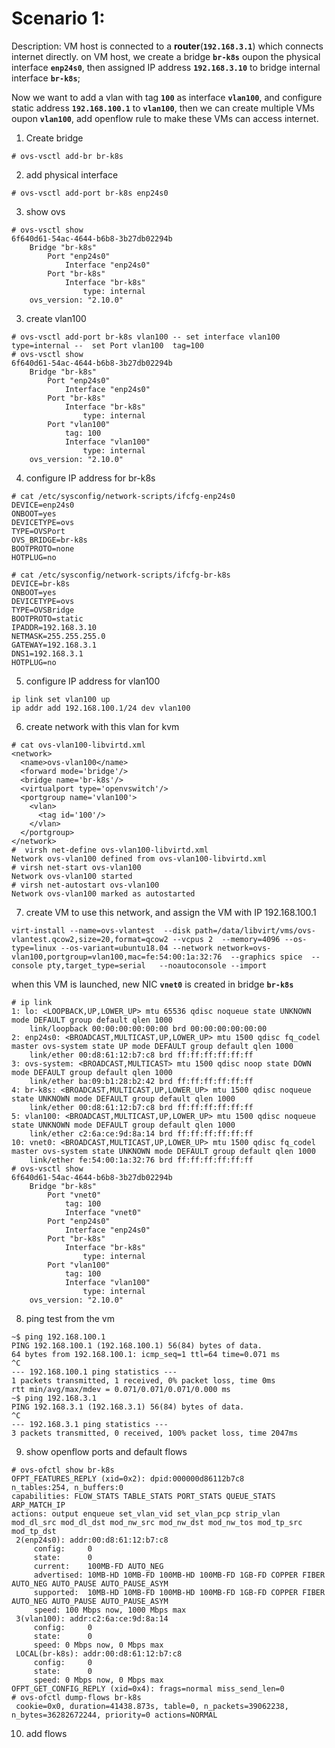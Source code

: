 
# Scenario 1:  
Description:
  VM host is connected to a **router**(**`192.168.3.1`**) which connects internet directly. on VM host, we create a bridge **`br-k8s`** oupon the physical interface **`enp24s0`**, then assigned IP address **`192.168.3.10`** to bridge internal interface **`br-k8s`**;

  Now we want to add a vlan with tag **`100`** as interface **`vlan100`**, and configure static address **`192.168.100.1`** to **`vlan100`**, then we can create multiple VMs oupon **`vlan100`**, add openflow rule to make these VMs can access internet.


1. Create bridge 
```shell
# ovs-vsctl add-br br-k8s
```

2. add physical interface
```shell
# ovs-vsctl add-port br-k8s enp24s0
```

3. show ovs
```shell
# ovs-vsctl show 
6f640d61-54ac-4644-b6b8-3b27db02294b
    Bridge "br-k8s"
        Port "enp24s0"
            Interface "enp24s0"
        Port "br-k8s"
            Interface "br-k8s"
                type: internal
    ovs_version: "2.10.0"
```

3. create vlan100
```shell
# ovs-vsctl add-port br-k8s vlan100 -- set interface vlan100 type=internal --  set Port vlan100  tag=100
# ovs-vsctl show 
6f640d61-54ac-4644-b6b8-3b27db02294b
    Bridge "br-k8s"
        Port "enp24s0"
            Interface "enp24s0"
        Port "br-k8s"
            Interface "br-k8s"
                type: internal
        Port "vlan100"
            tag: 100
            Interface "vlan100"
                type: internal
    ovs_version: "2.10.0"
```

4. configure IP address for br-k8s
```shell
# cat /etc/sysconfig/network-scripts/ifcfg-enp24s0 
DEVICE=enp24s0
ONBOOT=yes
DEVICETYPE=ovs
TYPE=OVSPort
OVS_BRIDGE=br-k8s
BOOTPROTO=none
HOTPLUG=no

# cat /etc/sysconfig/network-scripts/ifcfg-br-k8s 
DEVICE=br-k8s
ONBOOT=yes 
DEVICETYPE=ovs
TYPE=OVSBridge
BOOTPROTO=static
IPADDR=192.168.3.10
NETMASK=255.255.255.0 
GATEWAY=192.168.3.1
DNS1=192.168.3.1
HOTPLUG=no
```

5. configure IP address for vlan100
```
ip link set vlan100 up
ip addr add 192.168.100.1/24 dev vlan100
```
6. create network with this vlan for kvm 
```shell
# cat ovs-vlan100-libvirtd.xml
<network>
  <name>ovs-vlan100</name>
  <forward mode='bridge'/>
  <bridge name='br-k8s'/>
  <virtualport type='openvswitch'/>
  <portgroup name='vlan100'>
    <vlan>
      <tag id='100'/>
    </vlan>
  </portgroup>
</network>
#  virsh net-define ovs-vlan100-libvirtd.xml
Network ovs-vlan100 defined from ovs-vlan100-libvirtd.xml
# virsh net-start ovs-vlan100
Network ovs-vlan100 started
# virsh net-autostart ovs-vlan100
Network ovs-vlan100 marked as autostarted
```
7. create VM to use this network, and assign the VM with IP 192.168.100.1
```shell
virt-install --name=ovs-vlantest  --disk path=/data/libvirt/vms/ovs-vlantest.qcow2,size=20,format=qcow2 --vcpus 2  --memory=4096 --os-type=linux --os-variant=ubuntu18.04 --network network=ovs-vlan100,portgroup=vlan100,mac=fe:54:00:1a:32:76  --graphics spice  --console pty,target_type=serial   --noautoconsole --import
```
when this VM is launched, new NIC **`vnet0`** is created in bridge **`br-k8s`**

``` 
# ip link 
1: lo: <LOOPBACK,UP,LOWER_UP> mtu 65536 qdisc noqueue state UNKNOWN mode DEFAULT group default qlen 1000
    link/loopback 00:00:00:00:00:00 brd 00:00:00:00:00:00
2: enp24s0: <BROADCAST,MULTICAST,UP,LOWER_UP> mtu 1500 qdisc fq_codel master ovs-system state UP mode DEFAULT group default qlen 1000
    link/ether 00:d8:61:12:b7:c8 brd ff:ff:ff:ff:ff:ff
3: ovs-system: <BROADCAST,MULTICAST> mtu 1500 qdisc noop state DOWN mode DEFAULT group default qlen 1000
    link/ether ba:09:b1:28:b2:42 brd ff:ff:ff:ff:ff:ff
4: br-k8s: <BROADCAST,MULTICAST,UP,LOWER_UP> mtu 1500 qdisc noqueue state UNKNOWN mode DEFAULT group default qlen 1000
    link/ether 00:d8:61:12:b7:c8 brd ff:ff:ff:ff:ff:ff
5: vlan100: <BROADCAST,MULTICAST,UP,LOWER_UP> mtu 1500 qdisc noqueue state UNKNOWN mode DEFAULT group default qlen 1000
    link/ether c2:6a:ce:9d:8a:14 brd ff:ff:ff:ff:ff:ff
10: vnet0: <BROADCAST,MULTICAST,UP,LOWER_UP> mtu 1500 qdisc fq_codel master ovs-system state UNKNOWN mode DEFAULT group default qlen 1000
    link/ether fe:54:00:1a:32:76 brd ff:ff:ff:ff:ff:ff
# ovs-vsctl show 
6f640d61-54ac-4644-b6b8-3b27db02294b
    Bridge "br-k8s"
        Port "vnet0"
            tag: 100
            Interface "vnet0"
        Port "enp24s0"
            Interface "enp24s0"
        Port "br-k8s"
            Interface "br-k8s"
                type: internal
        Port "vlan100"
            tag: 100
            Interface "vlan100"
                type: internal
    ovs_version: "2.10.0"
```

8. ping test from the vm 
```shell
~$ ping 192.168.100.1
PING 192.168.100.1 (192.168.100.1) 56(84) bytes of data.
64 bytes from 192.168.100.1: icmp_seq=1 ttl=64 time=0.071 ms
^C
--- 192.168.100.1 ping statistics ---
1 packets transmitted, 1 received, 0% packet loss, time 0ms
rtt min/avg/max/mdev = 0.071/0.071/0.071/0.000 ms
~$ ping 192.168.3.1
PING 192.168.3.1 (192.168.3.1) 56(84) bytes of data.
^C
--- 192.168.3.1 ping statistics ---
3 packets transmitted, 0 received, 100% packet loss, time 2047ms
```
9. show openflow ports and default flows
```shell
# ovs-ofctl show br-k8s 
OFPT_FEATURES_REPLY (xid=0x2): dpid:000000d86112b7c8
n_tables:254, n_buffers:0
capabilities: FLOW_STATS TABLE_STATS PORT_STATS QUEUE_STATS ARP_MATCH_IP
actions: output enqueue set_vlan_vid set_vlan_pcp strip_vlan mod_dl_src mod_dl_dst mod_nw_src mod_nw_dst mod_nw_tos mod_tp_src mod_tp_dst
 2(enp24s0): addr:00:d8:61:12:b7:c8
     config:     0
     state:      0
     current:    100MB-FD AUTO_NEG
     advertised: 10MB-HD 10MB-FD 100MB-HD 100MB-FD 1GB-FD COPPER FIBER AUTO_NEG AUTO_PAUSE AUTO_PAUSE_ASYM
     supported:  10MB-HD 10MB-FD 100MB-HD 100MB-FD 1GB-FD COPPER FIBER AUTO_NEG AUTO_PAUSE AUTO_PAUSE_ASYM
     speed: 100 Mbps now, 1000 Mbps max
 3(vlan100): addr:c2:6a:ce:9d:8a:14
     config:     0
     state:      0
     speed: 0 Mbps now, 0 Mbps max
 LOCAL(br-k8s): addr:00:d8:61:12:b7:c8
     config:     0
     state:      0
     speed: 0 Mbps now, 0 Mbps max
OFPT_GET_CONFIG_REPLY (xid=0x4): frags=normal miss_send_len=0
# ovs-ofctl dump-flows br-k8s
 cookie=0x0, duration=41438.873s, table=0, n_packets=39062238, n_bytes=36282672244, priority=0 actions=NORMAL
```

10. add flows
```

```